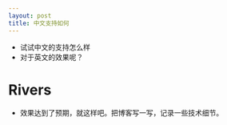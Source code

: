 ```yaml
---
layout: post
title: 中文支持如何
---
```


- 试试中文的支持怎么样
- 对于英文的效果呢？
# Rivers
- 效果达到了预期，就这样吧。把博客写一写，记录一些技术细节。
